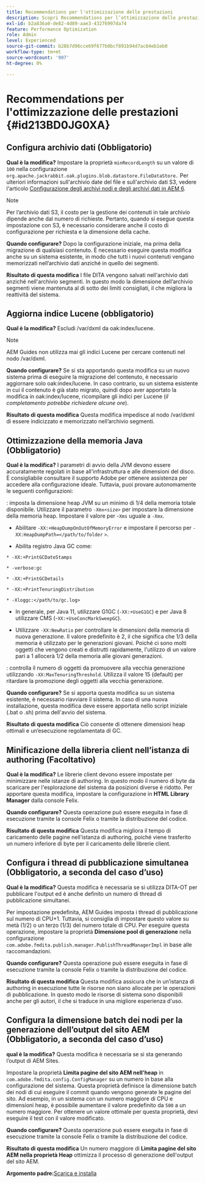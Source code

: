 ```yaml
---
title: Recommendations per l'ottimizzazione delle prestazioni
description: Scopri Recommendations per l’ottimizzazione delle prestazioni
exl-id: b2a836a0-de82-4d89-aae3-43276997da74
feature: Performance Optimization
role: Admin
level: Experienced
source-git-commit: b28b7d96cce69f677b0bcf891b94d7ac84eb1eb0
workflow-type: tm+mt
source-wordcount: '907'
ht-degree: 0%

---
```


# Recommendations per l&#39;ottimizzazione delle prestazioni {#id213BD0JG0XA}

## Configura archivio dati \(Obbligatorio\)

**Qual è la modifica?**
Impostare la proprietà `minRecordLength` su un valore di `100` nella configurazione `org.apache.jackrabbit.oak.plugins.blob.datastore.FileDataStore.` Per ulteriori informazioni sull&#39;archivio date del file e sull&#39;archivio dati S3, vedere l&#39;articolo [Configurazione degli archivi nodi e degli archivi dati in AEM 6](https://helpx.adobe.com/it/experience-manager/6-5/sites/deploying/using/data-store-config.html).

>[!NOTE]
>
> Per l’archivio dati S3, il costo per la gestione dei contenuti in tale archivio dipende anche dal numero di richieste. Pertanto, quando si esegue questa impostazione con S3, è necessario considerare anche il costo di configurazione per richiesta e la dimensione della cache.

**Quando configurare?**
Dopo la configurazione iniziale, ma prima della migrazione di qualsiasi contenuto. È necessario eseguire questa modifica anche su un sistema esistente, in modo che tutti i nuovi contenuti vengano memorizzati nell’archivio dati anziché in quello dei segmenti.

**Risultato di questa modifica**
I file DITA vengono salvati nell&#39;archivio dati anziché nell&#39;archivio segmenti. In questo modo la dimensione dell’archivio segmenti viene mantenuta al di sotto dei limiti consigliati, il che migliora la reattività del sistema.

## Aggiorna indice Lucene \(obbligatorio\)

**Qual è la modifica?**
Escludi /var/dxml da oak:index/lucene.

>[!NOTE]
>
> AEM Guides non utilizza mai gli indici Lucene per cercare contenuti nel nodo /var/dxml.

**Quando configurare?**
Se si sta apportando questa modifica su un nuovo sistema prima di eseguire la migrazione del contenuto, è necessario aggiornare solo oak:index/lucene. In caso contrario, su un sistema esistente in cui il contenuto è già stato migrato, quindi dopo aver apportato la modifica in oak:index/lucene, ricompilare gli indici per Lucene \(*il completamento potrebbe richiedere alcune ore*\).

**Risultato di questa modifica**
Questa modifica impedisce al nodo /var/dxml di essere indicizzato e memorizzato nell’archivio segmenti.

## Ottimizzazione della memoria Java \(Obbligatorio\)

**Qual è la modifica?**
I parametri di avvio della JVM devono essere accuratamente regolati in base all&#39;infrastruttura e alle dimensioni del disco. È consigliabile consultare il supporto Adobe per ottenere assistenza per accedere alla configurazione ideale. Tuttavia, puoi provare autonomamente le seguenti configurazioni:

: imposta la dimensione heap JVM su un minimo di 1/4 della memoria totale disponibile. Utilizzare il parametro `-Xmx<size>` per impostare la dimensione della memoria heap. Impostare il valore per -`Xms` uguale a `-Xmx`.

- Abilitare `-XX:+HeapDumpOnOutOfMemoryError` e impostare il percorso per `-XX:HeapDumpPath=</path/to/folder` `>`.

- Abilita registro Java GC come:

`* -XX:+PrintGCDateStamps`

`* -verbose:gc`

`* -XX:+PrintGCDetails`

`* -XX:+PrintTenuringDistribution`

`* -Xloggc:</path/to/gc.log>`

- In generale, per Java 11, utilizzare G1GC \(`-XX:+UseG1GC`\) e per Java 8 utilizzare CMS \(-`XX:+UseConcMarkSweepGC`\).

- Utilizzare `-XX:NewRatio` per controllare le dimensioni della memoria di nuova generazione. Il valore predefinito è 2, il che significa che 1/3 della memoria è utilizzato per le generazioni giovani. Poiché ci sono molti oggetti che vengono creati e distrutti rapidamente, l&#39;utilizzo di un valore pari a 1 allocerà 1/2 della memoria alle giovani generazioni.

: controlla il numero di oggetti da promuovere alla vecchia generazione utilizzando `-XX:MaxTenuringThreshold`. Utilizza il valore 15 \(default\) per ritardare la promozione degli oggetti alla vecchia generazione.

**Quando configurare?**
Se si apporta questa modifica su un sistema esistente, è necessario riavviare il sistema. In caso di una nuova installazione, questa modifica deve essere apportata nello script iniziale \(.bat o .sh\) prima dell&#39;avvio del sistema.

**Risultato di questa modifica**
Ciò consente di ottenere dimensioni heap ottimali e un’esecuzione regolamentata di GC.

## Minificazione della libreria client nell’istanza di authoring \(Facoltativo\)

**Qual è la modifica?**
Le librerie client devono essere impostate per minimizzare nelle istanze di authoring. In questo modo il numero di byte da scaricare per l&#39;esplorazione del sistema da posizioni diverse è ridotto. Per apportare questa modifica, impostare la configurazione in **HTML Library Manager** dalla console Felix.

**Quando configurare?**
Questa operazione può essere eseguita in fase di esecuzione tramite la console Felix o tramite la distribuzione del codice.

**Risultato di questa modifica**
Questa modifica migliora il tempo di caricamento delle pagine nell’istanza di authoring, poiché viene trasferito un numero inferiore di byte per il caricamento delle librerie client.

## Configura i thread di pubblicazione simultanea \(Obbligatorio, a seconda del caso d’uso\)

**Qual è la modifica?**
Questa modifica è necessaria se si utilizza DITA-OT per pubblicare l&#39;output ed è anche definito un numero di thread di pubblicazione simultanei.

Per impostazione predefinita, AEM Guides imposta i thread di pubblicazione sul numero di CPU+1. Tuttavia, si consiglia di impostare questo valore su metà \(1/2\) o un terzo \(1/3\) del numero totale di CPU. Per eseguire questa operazione, impostare la proprietà **Dimensione pool di generazione** nella configurazione `com.adobe.fmdita.publish.manager.PublishThreadManagerImpl` in base alle raccomandazioni.

**Quando configurare?**
Questa operazione può essere eseguita in fase di esecuzione tramite la console Felix o tramite la distribuzione del codice.

**Risultato di questa modifica**
Questa modifica assicura che in un’istanza di authoring in esecuzione tutte le risorse non siano allocate per le operazioni di pubblicazione. In questo modo le risorse di sistema sono disponibili anche per gli autori, il che si traduce in una migliore esperienza d&#39;uso.

## Configura la dimensione batch dei nodi per la generazione dell’output del sito AEM \(Obbligatorio, a seconda del caso d’uso\)

**qual è la modifica?**
Questa modifica è necessaria se si sta generando l’output di AEM Sites.

Impostare la proprietà **Limita pagine del sito AEM nell&#39;heap** in `com.adobe.fmdita.config.ConfigManager` su un numero in base alla configurazione del sistema. Questa proprietà definisce la dimensione batch dei nodi di cui eseguire il commit quando vengono generate le pagine del sito. Ad esempio, in un sistema con un numero maggiore di CPU e dimensioni heap, è possibile aumentare il valore predefinito da `500` a un numero maggiore. Per ottenere un valore ottimale per questa proprietà, devi eseguire il test con il valore modificato.

**Quando configurare?**
Questa operazione può essere eseguita in fase di esecuzione tramite la console Felix o tramite la distribuzione del codice.

**Risultato di questa modifica**
Un numero maggiore di **Limita pagine del sito AEM nella proprietà Heap** ottimizza il processo di generazione dell&#39;output del sito AEM.


**Argomento padre:**&#x200B;[ Scarica e installa](download-install.md)
